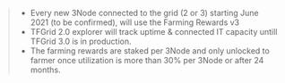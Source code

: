 > - Every new 3Node connected to the grid (2 or 3) starting June 2021 (to be confirmed), will use the Farming Rewards v3 
> - TFGrid 2.0 explorer will track uptime & connected IT capacity untill TFGrid 3.0 is in production.
> - The farming rewards are staked per 3Node and only unlocked to farmer once utilization is more than 30% per 3Node or after 24 months.

